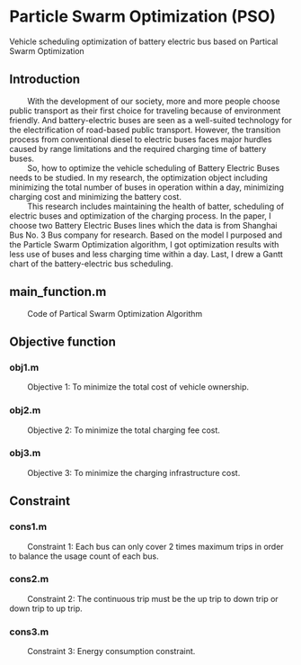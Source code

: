 # Particle Swarm Optimization (PSO)
Vehicle scheduling optimization of battery electric bus based on Partical Swarm Optimization

## Introduction
&emsp;&emsp; With the development of our society, more and more people choose public transport as their first choice for traveling because of environment friendly. And battery-electric buses are seen as a well-suited technology for the electrification of road-based public transport. However, the transition process from conventional diesel to electric buses faces major hurdles caused by range limitations and the required charging time of battery buses.
</br>&emsp;&emsp; So, how to optimize the vehicle scheduling of Battery Electric Buses needs to be studied. In my research, the optimization object including minimizing the total number of buses in operation within a day, minimizing charging cost and minimizing the battery cost.
</br>&emsp;&emsp; This research includes maintaining the health of batter, scheduling of electric buses and optimization of the charging process. In the paper, I choose two Battery Electric Buses lines which the data is from Shanghai Bus No. 3 Bus company for research. Based on the model I purposed and the Particle Swarm Optimization algorithm, I got optimization results with less use of buses and less charging time within a day. Last, I drew a Gantt chart of the battery-electric bus scheduling.

## main_function.m
&emsp;&emsp; Code of Partical Swarm Optimization Algorithm

## Objective function

### obj1.m
&emsp;&emsp; Objective 1: To minimize the total cost of vehicle ownership.

### obj2.m
&emsp;&emsp; Objective 2: To minimize the total charging fee cost.

### obj3.m
&emsp;&emsp; Objective 3: To minimize the charging infrastructure cost.

## Constraint

### cons1.m
&emsp;&emsp; Constraint 1: Each bus can only cover 2 times maximum trips in order to balance the usage count of each bus.

### cons2.m
&emsp;&emsp; Constraint 2: The continuous trip must be the up trip to down trip or down trip to up trip.

### cons3.m
&emsp;&emsp; Constraint 3: Energy consumption constraint.
